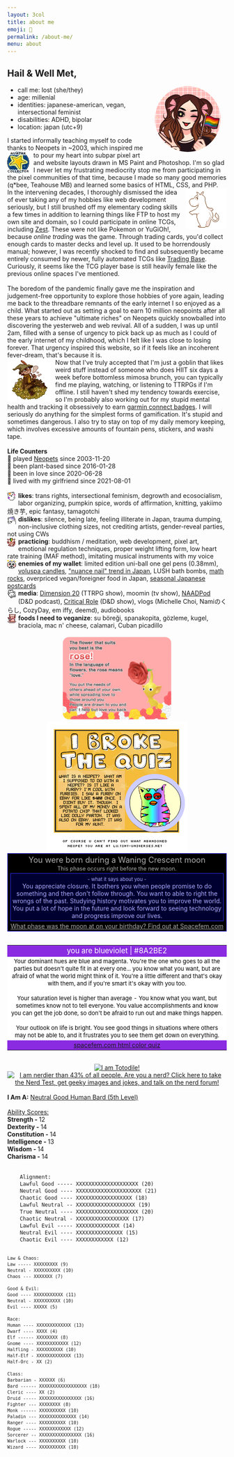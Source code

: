 ```yaml
---
layout: 3col
title: about me
emoji: 🤡
permalink: /about-me/
menu: about
---
```


<h2>Hail & Well Met,</h2>
<img src="/graphics/layout/piccrew.png" alt="a cartoonish pale-skinned woman with long brown pigtales and loose hair tied back with pink bows, wearing a black shirt and holding a pride flag" title="pic crew thanks to sushicore!" style="width: 30%; margin: 0 1em; border-radius: 50%;" align="right">
<ul>
    <li>
        call me: lost (she/they)
    </li>
    <li>
        age: millenial
    </li>
    <li>
        identities: japanese-american, vegan, intersectional feminist
    </li>
    <li>
        disabilities: ADHD, bipolar
    </li>
    <li>
        location: japan (utc+9)
    </li>
</ul>
I started informally teaching myself to code thanks to Neopets in ~2003, which inspired me <img src="/graphics/toy/avatar-collector-neopets.gif" style="margin: 0 10px 0 0;" align="left" />to pour my heart into subpar pixel art and website layouts drawn in MS Paint and Photoshop. I'm so glad I never let my frustrating mediocrity stop me from participating in the pixel communities of that time, because I made so many good memories (q*bee, Teahouse MB) and learned some basics of HTML, CSS, and PHP.
<br>
<div class="noext">
    <a target="_blank" href="https://www.deviantart.com/sqdpxl/art/moomin-to-the-groove-811004899"><img src="/graphics/toy/moomin_by_SqdPxl.gif" style="margin: 0 0 0 10px;" align="right" title="click for artist"/></a>
</div>
In the intervening decades, I thoroughly dismissed the idea of ever taking any of my hobbies like web development seriously, but I still brushed off my elementary coding skills a few times in addition to learning things like FTP to host my own site and domain, so I could participate in online TCGs, including <a target="_blank" href="https://tcg.fandom.com/wiki/Zest">Zest</a>. These were not like Pokemon or YuGiOh!, because <i>online trading</i> was the game. Through trading cards, you'd collect enough cards to master decks and level up. It used to be horrendously manual; however, I was recently shocked to find and subsequently became entirely consumed by newer, fully automated TCGs like <a target="_blank" href="https://heavenspell.la-impresion.org/TCG/">Trading Base</a>. Curiously, it seems like the TCG player base is still heavily female like the previous online spaces I've mentioned.
<br>
<br>
The boredom of the pandemic finally gave me the inspiration and judgement-free opportunity to explore those hobbies of yore again, leading me back to the threadbare remnants of the early internet I so enjoyed as a child. What started out as setting a goal to earn 10 million neopoints after all these years to achieve "ultimate riches" on Neopets quickly snowballed into discovering the yesterweb and web revival. All of a sudden, I was up until 2am, filled with a sense of urgency to pick back up as much as I could of the early internet of my childhood, which I felt like I was close to losing forever. That urgency inspired this website, so if it feels like an incoherent fever-dream, that's because it is.
<br>
<div class="noext">
    <a target="_blank" href="https://www.deviantart.com/caicyo/art/Pixel-snufkin-794162961">
        <img src="/graphics/toy/snufkin_by_Caicyo.png" style="margin: 0 10px 0 0;" align="left" title="click for artist"/>
    </a>
</div>
Now that I've truly accepted that I'm just a goblin that likes weird stuff instead of someone who does HIIT six days a week before bottomless mimosa brunch, you can typically find me playing, watching, or listening to TTRPGs if I'm offline. I still haven't shed my tendency towards exercise, so I'm probably also working out for my stupid mental health and tracking it obsessively to earn <a target="_blank" href="https://garminbadges.com/">garmin connect badges</a>. I will seriously do anything for the simplest forms of gamification. It's stupid and sometimes dangerous. I also try to stay on top of my daily memory keeping, which involves excessive amounts of fountain pens, stickers, and washi tape. 
<br>
<br>
<span title="inspired by https://daintye.co/"><b>Life Counters</b></span>
<br>
🐇 played <a target="_blank" href="https://www.neopets.com/userlookup.phtml?user=waterfish57">Neopets</a> since 2003-11-20
<br>
🌱 been plant-based since 2016-01-28
<br>
🦋 been in love since 2020-06-28
<br>
👯 lived with my girlfriend since 2021-08-01
<br>
<br>
<img align="left" style="margin: 0 5px 0 0;" src="/graphics/toy/emoticons/love_bear.gif" title="if you know who illustrated this, please lmk"/>
<b>likes</b>: trans rights, intersectional feminism, degrowth and ecosocialism, labor organizing, pumpkin spice, words of affirmation, knitting, yakiimo 焼き芋, epic fantasy, tamagotchi
<br>
<img align="left" style="margin: 0 5px 0 0;" src="/graphics/toy/emoticons/ahhh_bear.gif" title="if you know who illustrated this, please lmk"/>
<b>dislikes</b>: silence, being late, feeling illiterate in Japan, trauma dumping, non-inclusive clothing sizes, not crediting artists, gender-reveal parties, not using CWs
<br>
<img align="left" style="margin: 0 5px 0 0;" src="/graphics/toy/emoticons/learning_pig.gif" title="if you know who illustrated this, please lmk"/>
<b>practicing</b>: buddhism / meditation, web development, pixel art, emotional regulation techniques, proper weight lifting form, low heart rate training (MAF method), imitating musical instruments with my voice
<br>
<img align="left" style="margin: 0 5px 0 0;" src="/graphics/toy/emoticons/love_cat.gif" title="if you know who illustrated this, please lmk"/>
<b>enemies of my wallet</b>: limited edition uni-ball one gel pens (0.38mm), <a target="_blank" href="https://www.voluspa.com/">voluspa candles</a>, <a target="_blank" href="https://minimodel.jp/catalogue/nail/nuance">"nuance nail" trend in Japan</a>, LUSH bath bombs, <a target="_blank" href="https://dispeldice.com/">math rocks</a>, overpriced vegan/foreigner food in Japan, <a target="_blank" href="https://www.postacollect.com/">seasonal Japanese postcards</a>
<br>
<img align="left" style="margin: 0 5px 0 0;" src="/graphics/toy/emoticons/cute_bear.gif" title="if you know who illustrated this, please lmk"/>
<b>media</b>: <a target="_blank" href="https://www.dropout.tv/dimension-20">Dimension 20</a> (TTRPG show), moomin (tv show), <a target="_blank" href="https://www.naddpod.com/">NAADPod</a> (D&D podcast), <a target="_blank" href="https://critrole.com/">Critical Role</a> (D&D show), vlogs (Michelle Choi, Namiのくらし, CozyDay, em iffy, deemd), audiobooks
<br>
<img align="left" style="margin: 0 5px 0 0;" src="/graphics/toy/emoticons/pig_eat.gif" title="if you know who illustrated this, please lmk"/>
<b>foods I need to veganize</b>: su böreği, spanakopita, gözleme, kugel, braciola, mac n' cheese, calamari, Cuban picadillo
<br>
<br>
<center>
    <a target="_blank" href="https://quiz.pikminbloom.com/">
        <img style="max-width: 50%;" src="/graphics/toy/quiz/pikmin-quiz-rose.png">
    </a>
    <a target="_blank" href="https://lu.tiny-universes.net" target="_blank">
        <img style="max-width: 100%;" src="/graphics/toy/quiz/webkinz.png" title="I'm not an abandoned Neopet at all. Are you?">
    </a>
    <br>
    <!--Start Moon Phase Meme-->
    <div style="padding:3px; text-align:center; max-width:100%; color: #aaaaaa; background-color: #000000; border: 1px solid #2e2eff">
        <span style="font-size: 130%; ">You were born during a Waning Crescent moon</span><br>
        <span style="font-size: 90%">This phase occurs right before the new moon.</span><br>
        <div style="margin:3px; padding:3px; color: #aaaaff; background-color: #000030; border: 1px solid #2e2eff;">
            <span style="font-size:80%"> - what it says about you - </span>
            <br>
            You appreciate closure.  It bothers you when people promise to do something and then don't follow through.  You want to able to right the wrongs of the past.  Studying history motivates you to improve the world.  You put a lot of hope in the future and look forward to seeing technology and progress improve our lives.
        </div>
        <a target="_blank" href="http://www.spacefem.com/quizzes/moon" style="color: #aaaaaa">What phase was the moon at on your birthday?  Find out at Spacefem.com</a>
    </div>
    <!--End Moon Phase Meme-->
    <br>
    <table bgcolor="#8A2BE2" border=0 max-width="100%">
        <tr>
            <td>
                <center>
                    <font color="#FFFFFF">
                        <big>you are blueviolet | #8A2BE2</big>
                    </font>
                </center>
            </td>
        </tr>
        <tr>
            <td bgcolor="#FFFFFF">
                <center>
                    <font color="#000000" size="-1">
                        Your dominant hues are blue and magenta. 
                        You're the one who goes to all the parties but doesn't quite fit in at every one... you know what you want, but are afraid of what the world might think of it. 
                        You're a little different and that's okay with them, and if you're smart it's okay with you too.
                        <br>
                        <br>
                        Your saturation level is higher than average - You know what you want, but sometimes know not to tell everyone. 
                        You value accomplishments and know you can get the job done, so don't be afraid to run out and make things happen.
                        <br>
                        <br>
                        Your outlook on life is bright. 
                        You see good things in situations where others may not be able to, and it frustrates you to see them get down on everything.
                    </font>
                </center>
            </td>
        </tr>
        <tr>
            <td>
                <center>
                    <a href="http://spacefem.com/quizzes/colors">spacefem.com html color quiz</a>
                </center>
            </td>
        </tr>
    </table>
    <br>
    <a target="_blank" href="http://thousandroads.net/misc/pmdquiz/">
        <img style="max-width: 100%;" src="http://thousandroads.net/misc/pmdquiz/static/results/Totodile.png" alt="I am Totodile!" />
    </a>
    <a target="_blank" href="http://www.nerdtests.com/ft_nq.php">
        <img src="http://www.nerdtests.com/images/ft/nq/66fc8586df.gif" alt="I am nerdier than 43% of all people. Are you a nerd? Click here to take the Nerd Test, get geeky images and jokes, and talk on the nerd forum!">
    </a>
</center>
<br>
<b>I Am A:</b> <a target="_blank" href="http://www.easydamus.com/character.html"> Neutral Good Human Bard (5th Level)</a>
<br><br><u>Ability Scores:</u><br>
<b>Strength - </b>12<br>
<b>Dexterity - </b>14<br>
<b>Constitution - </b>14<br>
<b>Intelligence - </b>13<br>
<b>Wisdom - </b>14<br>
<b>Charisma - </b>14
<br>
<pre>
<code>
    Alignment:
    Lawful Good ----- XXXXXXXXXXXXXXXXXXXX (20)
    Neutral Good ---- XXXXXXXXXXXXXXXXXXXXX (21)
    Chaotic Good ---- XXXXXXXXXXXXXXXXXX (18)
    Lawful Neutral -- XXXXXXXXXXXXXXXXXXX (19)
    True Neutral ---- XXXXXXXXXXXXXXXXXXXX (20)
    Chaotic Neutral - XXXXXXXXXXXXXXXXX (17)
    Lawful Evil ----- XXXXXXXXXXXXXX (14)
    Neutral Evil ---- XXXXXXXXXXXXXXX (15)
    Chaotic Evil ---- XXXXXXXXXXXX (12)

    Law & Chaos:
    Law ----- XXXXXXXXX (9)
    Neutral - XXXXXXXXXX (10)
    Chaos --- XXXXXXX (7)

    Good & Evil:
    Good ---- XXXXXXXXXXX (11)
    Neutral - XXXXXXXXXX (10)
    Evil ---- XXXXX (5)

    Race:
    Human ---- XXXXXXXXXXXXX (13)
    Dwarf ---- XXXX (4)
    Elf ------ XXXXXXXX (8)
    Gnome ---- XXXXXXXXXXXX (12)
    Halfling - XXXXXXXXXX (10)
    Half-Elf - XXXXXXXXXXXXX (13)
    Half-Orc - XX (2)

    Class:
    Barbarian - XXXXXX (6)
    Bard ------ XXXXXXXXXXXXXXXXXX (18)
    Cleric ---- XX (2)
    Druid ----- XXXXXXXXXXXXXXXX (16)
    Fighter --- XXXXXXXX (8)
    Monk ------ XXXXXXXXXX (10)
    Paladin --- XXXXXXXXXXXXXX (14)
    Ranger ---- XXXXXXXXXX (10)
    Rogue ----- XXXXXXXXXXXX (12)
    Sorcerer -- XXXXXXXXXXXXXXXX (16)
    Warlock --- XXXXXXXXXX (10)
    Wizard ---- XXXXXXXXXX (10)

</code>
</pre>
